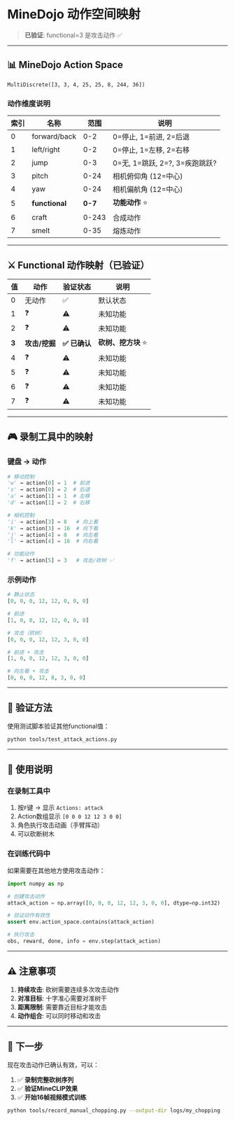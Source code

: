 # MineDojo 动作空间映射

> **已验证**: functional=3 是攻击动作 ✅

---

## 📊 **MineDojo Action Space**

```
MultiDiscrete([3, 3, 4, 25, 25, 8, 244, 36])
```

### **动作维度说明**

| 索引 | 名称 | 范围 | 说明 |
|------|------|------|------|
| 0 | forward/back | 0-2 | 0=停止, 1=前进, 2=后退 |
| 1 | left/right | 0-2 | 0=停止, 1=左移, 2=右移 |
| 2 | jump | 0-3 | 0=无, 1=跳跃, 2=?, 3=疾跑跳跃? |
| 3 | pitch | 0-24 | 相机俯仰角 (12=中心) |
| 4 | yaw | 0-24 | 相机偏航角 (12=中心) |
| 5 | **functional** | **0-7** | **功能动作** ⭐ |
| 6 | craft | 0-243 | 合成动作 |
| 7 | smelt | 0-35 | 熔炼动作 |

---

## ⚔️ **Functional 动作映射（已验证）**

| 值 | 动作 | 验证状态 | 说明 |
|----|------|----------|------|
| 0 | 无动作 | ✅ | 默认状态 |
| 1 | ❓ | ⚠️ | 未知功能 |
| 2 | ❓ | ⚠️ | 未知功能 |
| **3** | **攻击/挖掘** | **✅ 已确认** | **砍树、挖方块** ⭐ |
| 4 | ❓ | ⚠️ | 未知功能 |
| 5 | ❓ | ⚠️ | 未知功能 |
| 6 | ❓ | ⚠️ | 未知功能 |
| 7 | ❓ | ⚠️ | 未知功能 |

---

## 🎮 **录制工具中的映射**

### **键盘 → 动作**

```python
# 移动控制
'w' → action[0] = 1  # 前进
's' → action[0] = 2  # 后退
'a' → action[1] = 1  # 左移
'd' → action[1] = 2  # 右移

# 相机控制
'i' → action[3] = 8   # 向上看
'k' → action[3] = 16  # 向下看
'j' → action[4] = 8   # 向左看
'l' → action[4] = 16  # 向右看

# 功能动作
'f' → action[5] = 3   # 攻击/砍树 ✅
```

### **示例动作**

```python
# 静止状态
[0, 0, 0, 12, 12, 0, 0, 0]

# 前进
[1, 0, 0, 12, 12, 0, 0, 0]

# 攻击（砍树）
[0, 0, 0, 12, 12, 3, 0, 0]

# 前进 + 攻击
[1, 0, 0, 12, 12, 3, 0, 0]

# 向左看 + 攻击
[0, 0, 0, 12, 8, 3, 0, 0]
```

---

## 🔬 **验证方法**

使用测试脚本验证其他functional值：

```bash
python tools/test_attack_actions.py
```

---

## 📝 **使用说明**

### **在录制工具中**

1. 按`F`键 → 显示 `Actions: attack`
2. Action数组显示 `[0 0 0 12 12 3 0 0]`
3. 角色执行攻击动画（手臂挥动）
4. 可以砍断树木

### **在训练代码中**

如果需要在其他地方使用攻击动作：

```python
import numpy as np

# 创建攻击动作
attack_action = np.array([0, 0, 0, 12, 12, 3, 0, 0], dtype=np.int32)

# 验证动作有效性
assert env.action_space.contains(attack_action)

# 执行攻击
obs, reward, done, info = env.step(attack_action)
```

---

## ⚠️ **注意事项**

1. **持续攻击**: 砍树需要连续多次攻击动作
2. **对准目标**: 十字准心需要对准树干
3. **距离限制**: 需要靠近目标才能攻击
4. **动作组合**: 可以同时移动和攻击

---

## 🎯 **下一步**

现在攻击动作已确认有效，可以：

1. ✅ **录制完整砍树序列**
2. ✅ **验证MineCLIP效果**
3. ✅ **开始16帧视频模式训练**

```bash
python tools/record_manual_chopping.py --output-dir logs/my_chopping
```
